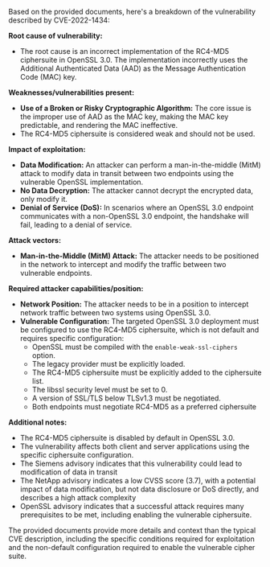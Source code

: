 Based on the provided documents, here's a breakdown of the vulnerability described by CVE-2022-1434:

**Root cause of vulnerability:**

*   The root cause is an incorrect implementation of the RC4-MD5 ciphersuite in OpenSSL 3.0. The implementation incorrectly uses the Additional Authenticated Data (AAD) as the Message Authentication Code (MAC) key.

**Weaknesses/vulnerabilities present:**

*   **Use of a Broken or Risky Cryptographic Algorithm:** The core issue is the improper use of AAD as the MAC key, making the MAC key predictable, and rendering the MAC ineffective.
*   The RC4-MD5 ciphersuite is considered weak and should not be used.

**Impact of exploitation:**

*   **Data Modification:** An attacker can perform a man-in-the-middle (MitM) attack to modify data in transit between two endpoints using the vulnerable OpenSSL implementation.
*   **No Data Decryption:** The attacker cannot decrypt the encrypted data, only modify it.
*   **Denial of Service (DoS):** In scenarios where an OpenSSL 3.0 endpoint communicates with a non-OpenSSL 3.0 endpoint, the handshake will fail, leading to a denial of service.

**Attack vectors:**

*   **Man-in-the-Middle (MitM) Attack:** The attacker needs to be positioned in the network to intercept and modify the traffic between two vulnerable endpoints.

**Required attacker capabilities/position:**

*   **Network Position:** The attacker needs to be in a position to intercept network traffic between two systems using OpenSSL 3.0.
*   **Vulnerable Configuration:** The targeted OpenSSL 3.0 deployment must be configured to use the RC4-MD5 ciphersuite, which is not default and requires specific configuration:
    *   OpenSSL must be compiled with the `enable-weak-ssl-ciphers` option.
    *   The legacy provider must be explicitly loaded.
    *   The RC4-MD5 ciphersuite must be explicitly added to the ciphersuite list.
    *   The libssl security level must be set to 0.
    *   A version of SSL/TLS below TLSv1.3 must be negotiated.
    *   Both endpoints must negotiate RC4-MD5 as a preferred ciphersuite

**Additional notes:**

*   The RC4-MD5 ciphersuite is disabled by default in OpenSSL 3.0.
*   The vulnerability affects both client and server applications using the specific ciphersuite configuration.
*   The Siemens advisory indicates that this vulnerability could lead to modification of data in transit
*   The NetApp advisory indicates a low CVSS score (3.7), with a potential impact of data modification, but not data disclosure or DoS directly, and describes a high attack complexity
*   OpenSSL advisory indicates that a successful attack requires many prerequisites to be met, including enabling the vulnerable ciphersuite.

The provided documents provide more details and context than the typical CVE description, including the specific conditions required for exploitation and the non-default configuration required to enable the vulnerable cipher suite.